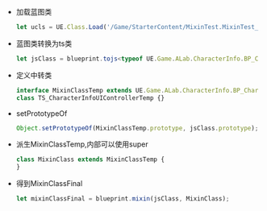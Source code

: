 - 加载蓝图类

  ```typescript
  let ucls = UE.Class.Load('/Game/StarterContent/MixinTest.MixinTest_C');
  ```

- 蓝图类转换为ts类

  ```typescript
  let jsClass = blueprint.tojs<typeof UE.Game.ALab.CharacterInfo.BP_CharacterInfoUI.BP_CharacterInfoUI_C>(bpClass);
  ```

- 定义中转类

  ```typescript
  interface MixinClassTemp extends UE.Game.ALab.CharacterInfo.BP_CharacterInfoUI.BP_CharacterInfoUI_C {}
  class TS_CharacterInfoUIControllerTemp {}
  ```

- setPrototypeOf

  ```typescript
  Object.setPrototypeOf(MixinClassTemp.prototype, jsClass.prototype);
  ```

- 派生MixinClassTemp,内部可以使用super

  ```typescript
  class MixinClass extends MixinClassTemp {
  }
  ```

- 得到MixinClassFinal

  ```typescript
  let mixinClassFinal = blueprint.mixin(jsClass, MixinClass);
  ```

  

